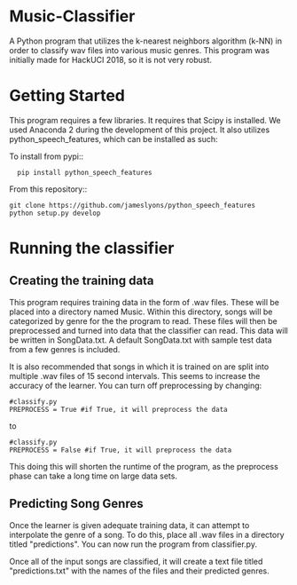 # Music-Classifier

A Python program that utilizes the k-nearest neighbors algorithm (k-NN) in order to classify wav files into various music genres. This program was initially made for HackUCI 2018, so it is not very robust.

# Getting Started
This program requires a few libraries. It requires that Scipy is installed. We used Anaconda 2 during the development of this project. It also utilizes python_speech_features, which can be installed as such:

To install from pypi::
```
  pip install python_speech_features
```
From this repository::
```
git clone https://github.com/jameslyons/python_speech_features
python setup.py develop
```
# Running the classifier #
## Creating the training data  ##

This program requires training data in the form of .wav files. These will be placed into a directory named Music. Within this directory, songs will be categorized by genre for the the program to read. These files will then be preprocessed and turned into data that the classifier can read. This data will be written in SongData.txt. A default SongData.txt with sample test data from a few genres is included.

It is also recommended that songs in which it is trained on are split into multiple .wav files of 15 second intervals. This seems to increase the accuracy of the learner. You can turn off preprocessing by changing:
```
#classify.py
PREPROCESS = True #if True, it will preprocess the data
```
to
```
#classify.py
PREPROCESS = False #if True, it will preprocess the data
```
This doing this will shorten the runtime of the program, as the preprocess phase can take a long time on large data sets.

## Predicting Song Genres ##

Once the learner is given adequate training data, it can attempt to interpolate the genre of a song. To do this, place all .wav files in a directory titled "predictions". You can now run the program from classifier.py.

Once all of the input songs are classified, it will create a text file titled "predictions.txt" with the names of the files and their predicted genres.

